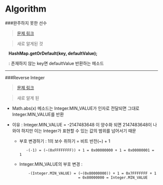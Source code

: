 # Algorithm
###완주하지 못한 선수
> [문제 링크](https://programmers.co.kr/learn/courses/30/lessons/42576)

   > 새로 알게된 것

&nbsp;&nbsp;&nbsp;**HashMap.getOrDefault(key, defaultValue);**

&nbsp;&nbsp;&nbsp;: 존재하지 않는 key면 defaultValue 반환하는 메소드
   
---
###Reverse Integer
> [문제 링크](https://leetcode.com/problems/reverse-integer/)

   > 새로 알게 된 

+ Math.abs(x) 메소드는 Integer.MIN_VALUE가 인자로 전달되면 그대로 Integer.MIN_VALUE를 반환

+ 이유 : Integer.MIN_VALUE = -2147483648 이 양수화 되면 2147483648이 나와야 하지만 이는 Integer가 표현할 수 있는 값의 범위를 넘어서기 때문

    + 부호 변경하기 : 1의 보수 취하기 = 비트 반전(~) + 1
    
             -(-1) = (~(0xFFFFFFFF)) + 1 = 0x00000000 + 1 = 0x00000001 = 1

    + Integer.MIN_VALUE의 부호 변경 :
    
              -(Integer.MIN_VALUE) = (~(0x80000000)) + 1 = 0x7FFFFFFF + 1 
                                     = 0x80000000 = Integer.MIN_VALUE